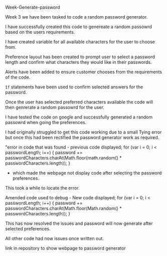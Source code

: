 Week-Generate-password

Week 3 we have been tasked to code a random password generator.

I have successfully created this code to genereate a random passowrd based on the users requirements.

I have created variable for all available characters for the user to choose from.

Preference layout has been created to prompt user to select a password length and confirm what characters they would like in their passwords.

Alerts have been added to ensure customer chooses from the requirements of the code. 

`If` statements have been used to confirm selected answers for the password.

Once the user has selected preferred characters available the code will then genrerate a random passowrd for the user.

I have tested the code on google and successfully generated a random passowrd when going the preferences.

I had originally struggled to get this code working due to a small Tying error but once this had been rectified the password generator work as required. 

"error in code that was found - previous code displayed;
for (var i = 0; i < passwordLength; i++) {
    password += passwordCharacters.charAt(Math.floor(math.random() * passwordCharacters.length));
  }

  - which made the webpage not display code after selecting the password preferences. 

  This took a while to locate the error.

  Amended code used to debug - New code displayed;
  for (var i = 0; i < passwordLength; i++) {
    password += passwordCharacters.charAt(Math.floor(Math.random() * passwordCharacters.length));
  }

  This has now resolved the issues and password will now generate after selected preferences.

  All other code had now issues once written out. 

  link in repository to show webpage to password generator



